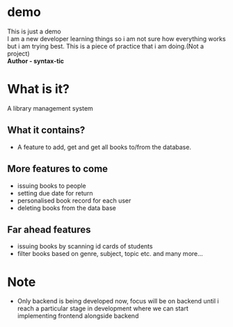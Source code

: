 # demo
This is just a demo <br>
I am a new developer learning things so i am not sure how everything works but i am trying best. This is a piece of practice that i am doing.(Not a project)
<br>
<b> Author - syntax-tic </b>
# What is it?
A library management system
## What it contains?
- A feature to add, get and get all books to/from the database.
## More features to come
- issuing books to people
- setting due date for return
- personalised book record for each user
- deleting books from the data base
## Far ahead features
- issuing books by scanning id cards of students
- filter books based on genre, subject, topic etc. and many more...


# Note
 - Only backend is being developed now, focus will be on backend until i reach a particular stage in development where we can start implementing frontend alongside backend
 